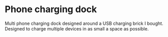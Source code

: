 # Phone charging dock
Multi phone charging dock designed around a USB charging brick I bought. 
Designed to charge multiple devices in as small a space as possible. 
